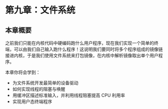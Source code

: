 # 第九章：文件系统

## 本章概要

之前我们只能在内核代码中硬编码跑什么用户程序，现在我们实现一个简单的终端，可以由我们自己输入跑什么程序！这说明我们要同时将多个程序组成的镜像链接进内核，于是我们使用文件系统来打包镜像，在内核中解析镜像取出单个用户程序。

本章你将会学到：

- 为文件系统开发最简单的设备驱动
- 如何实现线程的阻塞与唤醒
- 用缓冲区描述标准输入，并利用线程阻塞提高 CPU 利用率
- 实现用户态终端程序
